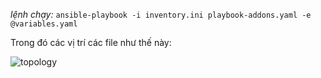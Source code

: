 *lệnh chạy:*
`ansible-playbook -i inventory.ini playbook-addons.yaml -e @variables.yaml`

Trong đó các vị trí các file như thế này:

![topology](../images/ansible1.png)
